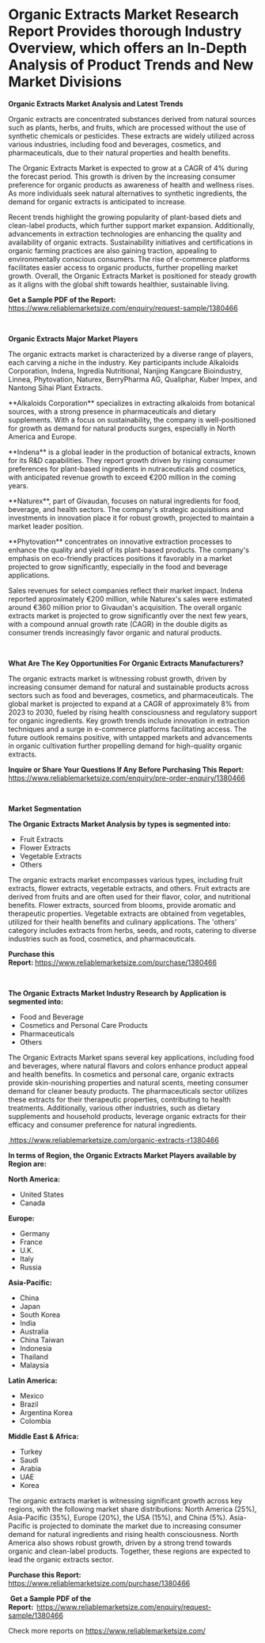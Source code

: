 <p><h1>Organic Extracts Market Research Report Provides thorough Industry Overview, which offers an In-Depth Analysis of Product Trends and New Market Divisions</h1></p><p><strong>Organic Extracts Market Analysis and Latest Trends</strong></p>
<p><p>Organic extracts are concentrated substances derived from natural sources such as plants, herbs, and fruits, which are processed without the use of synthetic chemicals or pesticides. These extracts are widely utilized across various industries, including food and beverages, cosmetics, and pharmaceuticals, due to their natural properties and health benefits. </p><p>The Organic Extracts Market is expected to grow at a CAGR of 4% during the forecast period. This growth is driven by the increasing consumer preference for organic products as awareness of health and wellness rises. As more individuals seek natural alternatives to synthetic ingredients, the demand for organic extracts is anticipated to increase. </p><p>Recent trends highlight the growing popularity of plant-based diets and clean-label products, which further support market expansion. Additionally, advancements in extraction technologies are enhancing the quality and availability of organic extracts. Sustainability initiatives and certifications in organic farming practices are also gaining traction, appealing to environmentally conscious consumers. The rise of e-commerce platforms facilitates easier access to organic products, further propelling market growth. Overall, the Organic Extracts Market is positioned for steady growth as it aligns with the global shift towards healthier, sustainable living.</p></p>
<p><strong>Get a Sample PDF of the Report:&nbsp;</strong> <a href="https://www.reliablemarketsize.com/enquiry/request-sample/1380466?utm_campaign=2140&utm_medium=2&utm_source=Github&utm_content=ia&utm_term=30012025&utm_id=organic-extracts">https://www.reliablemarketsize.com/enquiry/request-sample/1380466</a></p>
<p>&nbsp;</p>
<p><strong>Organic Extracts Major Market Players</strong></p>
<p><p>The organic extracts market is characterized by a diverse range of players, each carving a niche in the industry. Key participants include Alkaloids Corporation, Indena, Ingredia Nutritional, Nanjing Kangcare Bioindustry, Linnea, Phytovation, Naturex, BerryPharma AG, Qualiphar, Kuber Impex, and Nantong Sihai Plant Extracts.</p><p>**Alkaloids Corporation** specializes in extracting alkaloids from botanical sources, with a strong presence in pharmaceuticals and dietary supplements. With a focus on sustainability, the company is well-positioned for growth as demand for natural products surges, especially in North America and Europe.</p><p>**Indena** is a global leader in the production of botanical extracts, known for its R&D capabilities. They report growth driven by rising consumer preferences for plant-based ingredients in nutraceuticals and cosmetics, with anticipated revenue growth to exceed €200 million in the coming years.</p><p>**Naturex**, part of Givaudan, focuses on natural ingredients for food, beverage, and health sectors. The company's strategic acquisitions and investments in innovation place it for robust growth, projected to maintain a market leader position.</p><p>**Phytovation** concentrates on innovative extraction processes to enhance the quality and yield of its plant-based products. The company's emphasis on eco-friendly practices positions it favorably in a market projected to grow significantly, especially in the food and beverage applications.</p><p>Sales revenues for select companies reflect their market impact. Indena reported approximately €200 million, while Naturex's sales were estimated around €360 million prior to Givaudan's acquisition. The overall organic extracts market is projected to grow significantly over the next few years, with a compound annual growth rate (CAGR) in the double digits as consumer trends increasingly favor organic and natural products.</p></p>
<p>&nbsp;</p>
<p><strong>What Are The Key Opportunities For Organic Extracts Manufacturers?</strong></p>
<p><p>The organic extracts market is witnessing robust growth, driven by increasing consumer demand for natural and sustainable products across sectors such as food and beverages, cosmetics, and pharmaceuticals. The global market is projected to expand at a CAGR of approximately 8% from 2023 to 2030, fueled by rising health consciousness and regulatory support for organic ingredients. Key growth trends include innovation in extraction techniques and a surge in e-commerce platforms facilitating access. The future outlook remains positive, with untapped markets and advancements in organic cultivation further propelling demand for high-quality organic extracts.</p></p>
<p><strong>Inquire or Share Your Questions If Any Before Purchasing This Report:</strong> <a href="https://www.reliablemarketsize.com/enquiry/pre-order-enquiry/1380466?utm_campaign=2140&utm_medium=2&utm_source=Github&utm_content=ia&utm_term=30012025&utm_id=organic-extracts">https://www.reliablemarketsize.com/enquiry/pre-order-enquiry/1380466</a></p>
<p>&nbsp;</p>
<p><strong>Market Segmentation</strong></p>
<p><strong>The Organic Extracts Market Analysis by types is segmented into:</strong></p>
<p><ul><li>Fruit Extracts</li><li>Flower Extracts</li><li>Vegetable Extracts</li><li>Others</li></ul></p>
<p><p>The organic extracts market encompasses various types, including fruit extracts, flower extracts, vegetable extracts, and others. Fruit extracts are derived from fruits and are often used for their flavor, color, and nutritional benefits. Flower extracts, sourced from blooms, provide aromatic and therapeutic properties. Vegetable extracts are obtained from vegetables, utilized for their health benefits and culinary applications. The 'others' category includes extracts from herbs, seeds, and roots, catering to diverse industries such as food, cosmetics, and pharmaceuticals.</p></p>
<p><strong>Purchase this Report:&nbsp;</strong><a href="https://www.reliablemarketsize.com/purchase/1380466?utm_campaign=2140&utm_medium=2&utm_source=Github&utm_content=ia&utm_term=30012025&utm_id=organic-extracts">https://www.reliablemarketsize.com/purchase/1380466</a></p>
<p>&nbsp;</p>
<p><strong>The Organic Extracts Market Industry Research by Application is segmented into:</strong></p>
<p><ul><li>Food and Beverage</li><li>Cosmetics and Personal Care Products</li><li>Pharmaceuticals</li><li>Others</li></ul></p>
<p><p>The Organic Extracts Market spans several key applications, including food and beverages, where natural flavors and colors enhance product appeal and health benefits. In cosmetics and personal care, organic extracts provide skin-nourishing properties and natural scents, meeting consumer demand for cleaner beauty products. The pharmaceuticals sector utilizes these extracts for their therapeutic properties, contributing to health treatments. Additionally, various other industries, such as dietary supplements and household products, leverage organic extracts for their efficacy and consumer preference for natural ingredients.</p></p>
<p><a href="https://www.reliablemarketsize.com/organic-extracts-r1380466?utm_campaign=2140&utm_medium=2&utm_source=Github&utm_content=ia&utm_term=30012025&utm_id=organic-extracts">&nbsp;https://www.reliablemarketsize.com/organic-extracts-r1380466</a></p>
<p><strong>In terms of Region, the Organic Extracts Market Players available by Region are:</strong></p>
<p>
    <p> <strong> North America: </strong>
        <ul>
            <li>United States</li>
            <li>Canada</li>
        </ul>
        </p> 
    <p> <strong> Europe: </strong>
        <ul>
            <li>Germany</li>
            <li>France</li>
            <li>U.K.</li>
            <li>Italy</li>
            <li>Russia</li>
        </ul>
        </p> 
    <p> <strong> Asia-Pacific: </strong>
        <ul>
            <li>China</li>
            <li>Japan</li>
            <li>South Korea</li>
            <li>India</li>
            <li>Australia</li>
            <li>China Taiwan</li>
            <li>Indonesia</li>
            <li>Thailand</li>
            <li>Malaysia</li>
        </ul>
        </p> 
    <p> <strong> Latin America: </strong>
        <ul>
            <li>Mexico</li>
            <li>Brazil</li>
            <li>Argentina Korea</li>
            <li>Colombia</li>
        </ul>
        </p> 
    <p> <strong> Middle East & Africa: </strong>
        <ul>
            <li>Turkey</li>
            <li>Saudi</li>
            <li>Arabia</li>
            <li>UAE</li>
            <li>Korea</li>
        </ul>
    </p>
    </p>
<p><p>The organic extracts market is witnessing significant growth across key regions, with the following market share distributions: North America (25%), Asia-Pacific (35%), Europe (20%), the USA (15%), and China (5%). Asia-Pacific is projected to dominate the market due to increasing consumer demand for natural ingredients and rising health consciousness. North America also shows robust growth, driven by a strong trend towards organic and clean-label products. Together, these regions are expected to lead the organic extracts sector.</p></p>
<p><strong>Purchase this Report: </strong><a href="https://www.reliablemarketsize.com/purchase/1380466?utm_campaign=2140&utm_medium=2&utm_source=Github&utm_content=ia&utm_term=30012025&utm_id=organic-extracts">https://www.reliablemarketsize.com/purchase/1380466</a></p>
<p>&nbsp;<strong>Get a Sample PDF of the Report:&nbsp;&nbsp;</strong><a href="https://www.reliablemarketsize.com/enquiry/request-sample/1380466?utm_campaign=2140&utm_medium=2&utm_source=Github&utm_content=ia&utm_term=30012025&utm_id=organic-extracts">https://www.reliablemarketsize.com/enquiry/request-sample/1380466</a></p>
<p><strong></strong></p>
<p>Check more reports on <a href="https://www.reliablemarketsize.com/?utm_campaign=2140&utm_medium=2&utm_source=Github&utm_content=ia&utm_term=30012025&utm_id=organic-extracts">https://www.reliablemarketsize.com/</a></p>